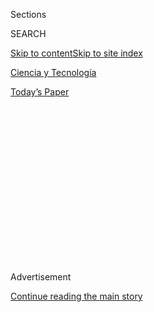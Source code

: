 <div id="app">

<div>

<div>

<div>

<div class="NYTAppHideMasthead css-1q2w90k e1suatyy0">

<div class="section css-ui9rw0 e1suatyy2">

<div class="css-eph4ug er09x8g0">

<div class="css-6n7j50">

</div>

<span class="css-1dv1kvn">Sections</span>

<div class="css-10488qs">

<span class="css-1dv1kvn">SEARCH</span>

</div>

[Skip to content](#site-content)[Skip to site index](#site-index)

</div>

<div id="masthead-section-label" class="css-1wr3we4 eaxe0e00">

[Ciencia y
Tecnología](https://www.nytimes.com/es/section/ciencia-y-tecnologia)

</div>

<div class="css-10698na e1huz5gh0">

</div>

</div>

<div id="masthead-bar-one" class="section hasLinks css-15hmgas e1csuq9d3">

<div class="css-uqyvli e1csuq9d0">

</div>

<div class="css-1uqjmks e1csuq9d1">

</div>

<div class="css-9e9ivx">

[](https://myaccount.nytimes.com/auth/login?response_type=cookie&client_id=vi)

</div>

<div class="css-1bvtpon e1csuq9d2">

[Today’s
Paper](https://www.nytimes.com/section/todayspaper)

</div>

</div>

</div>

</div>

<div data-aria-hidden="false">

<div id="site-content" data-role="main">

<div>

<div class="css-1aor85t" style="opacity:0.000000001;z-index:-1;visibility:hidden">

<div class="css-1hqnpie">

<div class="css-epjblv">

<span class="css-17xtcya">[Ciencia y
Tecnología](/es/section/ciencia-y-tecnologia)</span><span class="css-x15j1o">|</span><span class="css-fwqvlz">Hay
dos formas de salir de la panza de una rana y este escarabajo eligió la
más
inesperada</span>

</div>

<div class="css-k008qs">

<div class="css-1iwv8en">

<span class="css-18z7m18"></span>

<div>

</div>

</div>

<span class="css-1n6z4y">https://nyti.ms/2DmRj0i</span>

<div class="css-1705lsu">

<div class="css-4xjgmj">

<div class="css-4skfbu" data-role="toolbar" data-aria-label="Social Media Share buttons, Save button, and Comments Panel with current comment count" data-testid="share-tools">

  - 
  - 
  - 
  - 
    
    <div class="css-6n7j50">
    
    </div>

  - 
  - 

</div>

</div>

</div>

</div>

</div>

</div>

<div id="NYT_TOP_BANNER_REGION" class="css-13pd83m">

</div>

<div id="top-wrapper" class="css-1sy8kpn">

<div id="top-slug" class="css-l9onyx">

Advertisement

</div>

[Continue reading the main
story](#after-top)

<div class="ad top-wrapper" style="text-align:center;height:100%;display:block;min-height:250px">

<div id="top" class="place-ad" data-position="top" data-size-key="top">

</div>

</div>

<div id="after-top">

</div>

</div>

<div>

<div id="sponsor-wrapper" class="css-1hyfx7x">

<div id="sponsor-slug" class="css-19vbshk">

Supported by

</div>

[Continue reading the main
story](#after-sponsor)

<div id="sponsor" class="ad sponsor-wrapper" style="text-align:center;height:100%;display:block">

</div>

<div id="after-sponsor">

</div>

</div>

<div class="css-186x18t">

Mundo
animal

</div>

<div class="css-1vkm6nb ehdk2mb0">

# Hay dos formas de salir de la panza de una rana y este escarabajo eligió la más inesperada

</div>

Un investigador alimentó unas ranas con escarabajos. La historia parecía
la conocida: cuando el depredador se come a la presa es el fin. Pero
este escarabajo encontró una vía alternativa.

<div class="css-79elbk" data-testid="photoviewer-wrapper">

<div class="css-z3e15g" data-testid="photoviewer-wrapper-hidden">

</div>

<div class="css-1a48zt4 ehw59r15" data-testid="photoviewer-children">

![<span class="css-16f3y1r e13ogyst0" data-aria-hidden="true">El
escarabajo acuático Regimbartia attenuata cuenta con un escape infalible
en caso de que una rana se lo
trague.</span><span class="css-cnj6d5 e1z0qqy90" itemprop="copyrightHolder"><span class="css-1ly73wi e1tej78p0">Credit...</span><span><span>Universidad
Kobe</span></span></span>](https://static01.nyt.com/images/2020/08/03/science/04Beetle-ES/merlin_175260999_c4908271-f4de-4d3e-97af-bd0255f15125-articleLarge.jpg?quality=75&auto=webp&disable=upscale)

</div>

</div>

<div class="css-18e8msd">

<div class="css-vp77d3 epjyd6m0">

<div class="css-1baulvz">

Por <span class="css-1baulvz last-byline" itemprop="name">Katherine
Wu</span>

</div>

</div>

  - 4 de agosto de 2020 a las <span class="css-epvm6">13:30
    ET</span>

  - 
    
    <div class="css-4xjgmj">
    
    <div class="css-d8bdto" data-role="toolbar" data-aria-label="Social Media Share buttons, Save button, and Comments Panel with current comment count" data-testid="share-tools">
    
      - 
      - 
      - 
      - 
        
        <div class="css-6n7j50">
        
        </div>
    
      - 
      - 
    
    </div>
    
    </div>

</div>

<div class="css-mdjrty">

[Read in
English](https://www.nytimes.com/2020/08/03/science/beetle-frog-poop.html "Read in English")

</div>

</div>

<div class="section meteredContent css-1r7ky0e" name="articleBody" itemprop="articleBody">

<div class="css-1fanzo5 StoryBodyCompanionColumn">

<div class="css-53u6y8">

[Regístrate para recibir nuestro
boletín](https://www.nytimes.com/newsletters/el-times) con lo mejor de
The New York Times.

-----

Es una historia conocida: el depredador caza a sus presa. El depredador
atrapa a la presa. El depredador se traga a la presa.

Suele terminar así. Pero el escarabajo carroñero Regimbartia attenuata
dice: “No será hoy”. Después de ser tragado por una rana, este pequeño y
valiente insecto puede deslizarse por las entrañas del anfibio y
obligarlo a defecar para así surgir, ligeramente sucio, pero bastante
vivo.

El tránsito del bicho por el tracto digestivo puede durar tan poco como
seis minutos, una mínima fracción de los dos días o más que suele tomar
a una rana hacer completa digestión y defecar la cena, de acuerdo con un
estudio publicado el lunes en [Current
Biology](http://dx.doi.org/10.1016/j.cub.2020.06.026).

“Este es un comportamiento extrañamente maravilloso del que no había
escucchado antes”, dijo Carla Bardua, una bióloga evolucionista en el
Museo de Historia Natural de Londres que no participó en el estudio.
“Ese pequeño escarabajo puede nadar activamente a través de un sistema
digestivo, es peculiar y sorprendente”.

</div>

</div>

<div class="css-1fanzo5 StoryBodyCompanionColumn">

<div class="css-53u6y8">

Shinji Sugiura, biólogo de la Universidad Kobe en Japón, ha estado
catalogando el [comportamiento extraño de los
insectos](https://peerj.com/articles/5942/) y sus depredadores durante
años. Algunos bichos, por ejemplo, punzan a los sapos [para que los
vomiten](https://www.nytimes.com/2018/02/06/science/bombardier-beetle-toad-vomit.html)
después de haber sido devorados.

“La morfología y comportamiento de los insectos siempre me inspira”,
dijo por correo electrónico el doctor Sugiura, y agregó que le interesan
particularmente las defensas contra los depredadores que parecen
“inimaginables”.

Luego de notar que los escarabajos Regimbartia y las ranas frecuentan
los mismos arrozales en Japón, Sugiura llevó un ejemplar de cada uno a
su laboratorio, esperando que el insecto fuera escupido. Sin embargo,
salió disparado por el otro lado del tracto digestivo, una hazaña fecal
que Sugiura logró grabar en video.

</div>

</div>

<div class="css-cfo9c3">

</div>

<div class="css-1fanzo5 StoryBodyCompanionColumn">

<div class="css-53u6y8">

Ansioso por probar los límites de este comportamiento, el doctor Sugiura
repitió el experimento con cinco especies de ranas que comen insectos en
el laboratorio. Un sorprendente 90 por ciento de los escarabajos
engullidos lograron salir vivos por el otro extremo, todos al cabo de
seis horas de haber sido devorados.

</div>

</div>

<div class="css-1fanzo5 StoryBodyCompanionColumn">

<div class="css-53u6y8">

Los escarabajos de otras especies no tuvieron tan buen desempeño y
salieron como cadáveres después de varios días dentro de los anfibios.
Los Regimbartia muertos también demoraron días en salir, lo que sugiere
que sus contrapartes vivos estuvieron trabajando activamente en lograr
el gran escape. Al no poder ver la acción dentro de los intestinos de
las ranas, Sugiura no puede asegurar a ciencia cierta cuál es la
estrategia. Pero cuando inmovilizó las piernas de los escarabajos con
cera, murieron una lenta muerte digestiva.

“Esa fue la prueba irrefutable de que están usando las piernas”, dijo
Nora Moskowitz, que estudia digestión de ranas en la Universidad de
Stanford pero no participó en el estudio. El doctor Sugiura piensa que
los escarabajos Regimbartia pueden usar las piernas para sujetarse y
gatear por las entrañas, que pueden extenderse varias pulgadas, un viaje
arduo para un insecto de cuatro o cinco milímetros de largo. Al llegar
al final de dicho túnel, los insectos tal vez tengan que cosquillear el
esfínter cloacal, el anillo de músculo que funciona como un cierre de
cordón en el trasero de la rana para salir expulsados en una inundación
de heces.

Un viaje a través de este pasadizo tal vez no sea trivial, dijo Aurora
Alvarez-Buylla, investigadora de ranas en la Universidad de Stanford que
no participó en el estudio. Debido a que las ranas tragan enteras a sus
presas, sus jugos gástricos deben ser potentes. “Estás enfrentando un
ambiente químico y ácido creado para desbaratar y desintegrar cosas”,
dijo.

Pero hasta donde Sugiura ha podido ver, los insectos no se inmutaban
durante su tortuoso viaje a través del tracto. Una vez fuera,
simplemente salieron del estiércol y nadaron felizmente hacia adelante.
Meses después, algunos de los insectos seguían dando vueltas como si el
encuentro traumático jamás hubiera sucedido.

Puede que el exoesqueleto, la resistente carcasa exterior de los
insectos, también ayude. Pero varios viajes a través de la garganta de
una rana podrían terminar por desgastarlos, aseguró Sugiura. Se
necesitan más experimentos para comprender cómo sale todo al final,
dijo.

Las ranas también parecían salir ilesas del encuentro. Según Sugiura,
los desechos de anfibios a menudo van salpicados con las partes duras
del cuerpo de la presa.

“Sin embargo —dijo—, no quisiera comer este escarabajo si fuera una
rana”.

Katherine J. Wu es reportera del Times, donde cubre ciencia y salud.
Tiene un doctorado en microbiología e inmunobiología por la Universidad
de Harvard. [@KatherineJWu](https://twitter.com/KatherineJWu)

</div>

</div>

<div>

</div>

</div>

<div>

</div>

<div>

</div>

<div>

</div>

<div>

<div id="bottom-wrapper" class="css-1ede5it">

<div id="bottom-slug" class="css-l9onyx">

Advertisement

</div>

[Continue reading the main
story](#after-bottom)

<div id="bottom" class="ad bottom-wrapper" style="text-align:center;height:100%;display:block;min-height:90px">

</div>

<div id="after-bottom">

</div>

</div>

</div>

</div>

</div>

## Site Index

<div>

</div>

## Site Information Navigation

  - [© <span>2020</span> <span>The New York Times
    Company</span>](https://help.nytimes.com/hc/en-us/articles/115014792127-Copyright-notice)

<!-- end list -->

  - [NYTCo](https://www.nytco.com/)
  - [Contact
    Us](https://help.nytimes.com/hc/en-us/articles/115015385887-Contact-Us)
  - [Work with us](https://www.nytco.com/careers/)
  - [Advertise](https://nytmediakit.com/)
  - [T Brand Studio](http://www.tbrandstudio.com/)
  - [Your Ad
    Choices](https://www.nytimes.com/privacy/cookie-policy#how-do-i-manage-trackers)
  - [Privacy](https://www.nytimes.com/privacy)
  - [Terms of
    Service](https://help.nytimes.com/hc/en-us/articles/115014893428-Terms-of-service)
  - [Terms of
    Sale](https://help.nytimes.com/hc/en-us/articles/115014893968-Terms-of-sale)
  - [Site
    Map](https://spiderbites.nytimes.com)
  - [Help](https://help.nytimes.com/hc/en-us)
  - [Subscriptions](https://www.nytimes.com/subscription?campaignId=37WXW)

</div>

</div>

</div>

</div>
